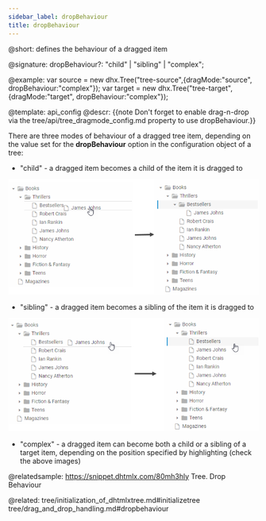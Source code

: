 ```yaml
---
sidebar_label: dropBehaviour
title: dropBehaviour
---          
```


@short: defines the behaviour of a dragged item

@signature: dropBehaviour?: "child" | "sibling" | "complex";

@example: 
var source = new dhx.Tree("tree-source",{dragMode:"source", dropBehaviour:"complex"});
var target = new dhx.Tree("tree-target",{dragMode:"target", dropBehaviour:"complex"});

@template:	api_config
@descr: 
{{note Don't forget to enable drag-n-drop via the tree/api/tree_dragmode_config.md property to use dropBehaviour.}}


There are three modes of behaviour of a dragged tree item, depending on the value set for the **dropBehaviour** option in the configuration object of a tree:

- "child" - a dragged item becomes a child of the item it is dragged to

![](../../assets/tree/drag_behaviour_child.png)

- "sibling" - a dragged item becomes a sibling of the item it is dragged to

![](../../assets/tree/drag_behaviour_sibling.png)

- "complex" - a dragged item can become both a child or a sibling of a target item, depending on the position specified by highlighting (check the above images)

@relatedsample: https://snippet.dhtmlx.com/80mh3hly	Tree. Drop Behaviour

@related: tree/initialization_of_dhtmlxtree.md#initializetree
tree/drag_and_drop_handling.md#dropbehaviour
